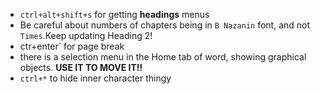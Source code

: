 - `ctrl+alt+shift+s` for getting **headings** menus
- Be careful about numbers of chapters being in `B Nazanin` font, and not `Times`.Keep updating Heading 2!
- ‍ctr+enter` for page break
- there is a selection menu in the Home tab of word, showing graphical objects. **USE IT TO MOVE IT!!**
- `ctrl+*` to hide inner character thingy